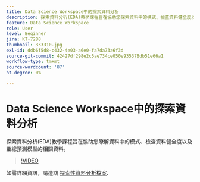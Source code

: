 ```yaml
---
title: Data Science Workspace中的探索資料分析
description: 探索資料分析(EDA)教學課程旨在協助您探索資料中的模式、檢查資料健全度以及總結預測模型的相關資料。
feature: Data Science Workspace
role: User
level: Beginner
jira: KT-7288
thumbnail: 333310.jpg
exl-id: ddb6f5d8-c432-4e03-a6e0-fa7da73a6f3d
source-git-commit: 42427df298e2c5ae734ce050e935378db51e66a1
workflow-type: tm+mt
source-wordcount: '87'
ht-degree: 0%

---
```


# Data Science Workspace中的探索資料分析

探索資料分析(EDA)教學課程旨在協助您瞭解資料中的模式、檢查資料健全度以及彙總預測模型的相關資料。

>[!VIDEO](https://video.tv.adobe.com/v/333310)

如需詳細資訊，請造訪 [探索性資料分析檔案](https://experienceleague.adobe.com/docs/experience-platform/data-science-workspace/jupyterlab/eda-notebook.html?lang=en).
